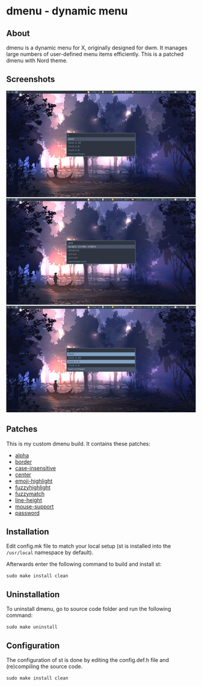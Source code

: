 # dmenu - dynamic menu

## About
dmenu is a dynamic menu for X, originally designed for dwm. It manages large numbers of user-defined menu items efficiently. This is a patched dmenu with Nord theme.

## Screenshots
![Pic1](./img/screenshot1.png)
![Pic2](./img/screenshot2.png)
![Pic3](./img/screenshot3.png)

## Patches
This is my custom dmenu build. It contains these patches:
+ [alpha](https://tools.suckless.org/dmenu/patches/alpha/)
+ [border](https://tools.suckless.org/dmenu/patches/border/)
+ [case-insensitive](https://tools.suckless.org/dmenu/patches/case-insensitive/)
+ [center](https://tools.suckless.org/dmenu/patches/center/)
+ [emoji-highlight](https://tools.suckless.org/dmenu/patches/emoji-highlight/)
+ [fuzzyhighlight](https://tools.suckless.org/dmenu/patches/fuzzyhighlight/)
+ [fuzzymatch](https://tools.suckless.org/dmenu/patches/fuzzymatch/)
+ [line-height](https://tools.suckless.org/dmenu/patches/line-height/)
+ [mouse-support](https://tools.suckless.org/dmenu/patches/mouse-support/)
+ [password](https://tools.suckless.org/dmenu/patches/password/)

## Installation
Edit config.mk file to match your local setup (st is installed into
the `/usr/local` namespace by default).

Afterwards enter the following command to build and install st:
```
sudo make install clean
```

## Uninstallation
To uninstall dmenu, go to source code folder and run the following command:
```
sudo make uninstall
```

## Configuration
The configuration of st is done by editing the config.def.h file and (re)compiling the source code.
```
sudo make install clean
```
